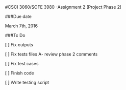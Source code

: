 #CSCI 3060/SOFE 3980 -Assignment 2 (Project Phase 2)

###Due date

March 7th, 2016

###To Do

[  ] Fix outputs

[  ] Fix tests files A- review phase 2 comments

[  ] Fix test cases

[  ] Finish code

[  ] Write testing script